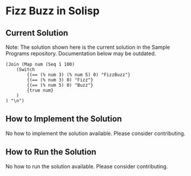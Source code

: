 # Fizz Buzz in Solisp

## Current Solution

Note: The solution shown here is the current solution in the Sample Programs repository. Documentation below may be outdated.

```Solisp
(Join (Map num (Seq 1 100)
	(Switch
        {(== (% num 3) (% num 5) 0) "FizzBuzz"}
        {(== (% num 3) 0) "Fizz"}
        {(== (% num 5) 0) "Buzz"}
        {true num}
    )
) "\n")
```

## How to Implement the Solution

No how to implement the solution available. Please consider contributing.

## How to Run the Solution

No how to run the solution available. Please consider contributing.